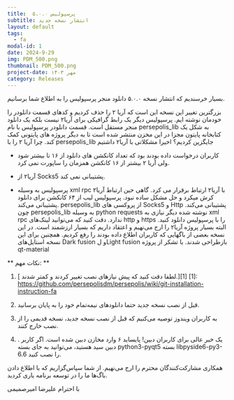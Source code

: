 ```yaml
---
title:  پرسپولیس ۵.۰.۰
subtitle: انتشار نسخه جدید
layout: default
tags:
  - fa
modal-id: 1
date: 2024-9-29
img: PDM_500.png
thumbnail: PDM_500.png
project-date: مهر ۱۴۰۳
category: Releases
---
```


بسیار خرسندیم که انتشار نسخه ۵.۰.۰ دانلود منجر پرسپولیس را به اطلاع شما برسانیم.


بزرگترین تغییر این نسخه این است که آریا ۲ را حذف کردیم و کدهای قسمت دانلودر را خودمان نوشته ایم. پرسپولیس دیگر یک رابط گرافیکی برای آریا۲ نیست بلکه یک دانلود منجر مستقل است. قسمت دانلودر پرسپولیس با نام persepolis_lib به شکل یک کتابخانه پایتون مجزا در این مخزن منتشر شده است تا به دیگر پروژه های پایتونی کمک کند.
چرا آریا ۲ را با persepolis_lib جایگزین کردیم؟ اخیرا مشکلاتی با آریا۲ داشتیم

  - کاربران درخواست داده بودند بود که تعداد کانکشن های دانلود از ۱۶ تا بیشتر شود ولی آریا ۲ بیشتر از ۱۶ کانکشن همزمان را ساپورت نمی کرد.

  - آریا۲ از Socks5 پشتیبانی نمی کند.

  - پرسپولیس به وسیله xml rpc با آریا۲ ارتباط برقرار می کرد. گاهی حین ارتباط آریا۲ کرش میکرد و حل مشکل ساده نبود.
  پرسپولیس لیب از ۶۴ کانکشن برای دانلود پشتیبانی می‌کند. persepolis_lib از پروکسی های Socks5 و Http پشتیبانی می‌کند. چون persepolis_lib به وسیله python requests نوشته شده دیگر نیازی به xml rpc ندارد. دقت کنید که می‌توانید لینک‌های http و https را با پرسپولیس دانلود کنید.
البته بسیار پروژه آریا۲ را ارج می‌نهیم و اعتقاد داریم که بسیار ارزشمند است.
در این نسخه بعضی از باگهایی که کاربران اطلاع داده بودند را رفع کردیم. همچنین برای این نسخه استایل‌های Dark fusion و لLight fusion بازطراحی شدند. با تشکر از پروژه qt-material

** نکات مهم: **

 1. [ لطفا دقت کنید که پیش نیازهای نصب تغییر کردند و کمتر شدند.][1]
 [1]: https://github.com/persepolisdm/persepolis/wiki/git-installation-instruction-fa

 2. قبل از نصب نسخه جدید حتما دانلودهای نیمه‌تمام خود را به پایان برسانید.

 3. به کاربران ویندوز توصیه می‌کنیم که قبل از نصب نسخه جدید، نسخه قدیمی را از نصب خارج کنند.

 4. . یک خبر عالی برای کاربران دبین! پایساید ۶ وارد مخازن دبین شده است. اگر کاربر دبین سید هستید، می‌توانید به جای بسته python3-pyqt5 بسته libpyside6-py3-6.6 را نصب کنید.

 همکاری مشارکت‌کنندگان محترم را ارج می‌نهیم. از شما سپاس‌گزاریم که با اطلاع دادن باگ‌ها ما را در توسعه برنامه یاری کردید.

با احترام
علیرضا امیرصمیمی